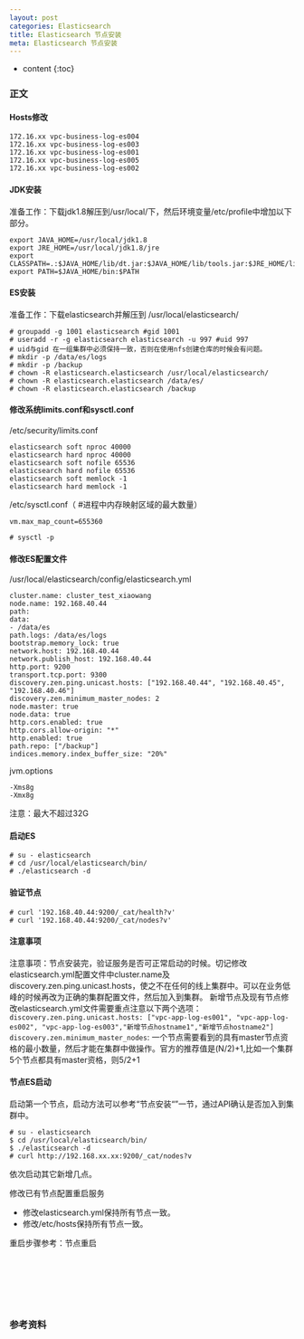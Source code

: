 ```yaml
---
layout: post
categories: Elasticsearch
title: Elasticsearch 节点安装
meta: Elasticsearch 节点安装
---
```

* content
{:toc}

### 正文

#### Hosts修改

```
172.16.xx vpc-business-log-es004
172.16.xx vpc-business-log-es003
172.16.xx vpc-business-log-es001
172.16.xx vpc-business-log-es005
172.16.xx vpc-business-log-es002
```

#### JDK安装

准备工作：下载jdk1.8解压到/usr/local/下，然后环境变量/etc/profile中增加以下部分。
```
export JAVA_HOME=/usr/local/jdk1.8
export JRE_HOME=/usr/local/jdk1.8/jre
export CLASSPATH=.:$JAVA_HOME/lib/dt.jar:$JAVA_HOME/lib/tools.jar:$JRE_HOME/lib:
export PATH=$JAVA_HOME/bin:$PATH
```

#### ES安装

准备工作：下载elasticsearch并解压到 /usr/local/elasticsearch/

```
# groupadd -g 1001 elasticsearch #gid 1001
# useradd -r -g elasticsearch elasticsearch -u 997 #uid 997
# uid与gid 在一组集群中必须保持一致，否则在使用nfs创建仓库的时候会有问题。
# mkdir -p /data/es/logs
# mkdir -p /backup
# chown -R elasticsearch.elasticsearch /usr/local/elasticsearch/
# chown -R elasticsearch.elasticsearch /data/es/
# chown -R elasticsearch.elasticsearch /backup
```

#### 修改系统limits.conf和sysctl.conf

/etc/security/limits.conf

```
elasticsearch soft nproc 40000
elasticsearch hard nproc 40000
elasticsearch soft nofile 65536
elasticsearch hard nofile 65536
elasticsearch soft memlock -1
elasticsearch hard memlock -1
```

/etc/sysctl.conf（ #进程中内存映射区域的最大数量）

```
vm.max_map_count=655360
```

```
# sysctl -p
```

#### 修改ES配置文件

/usr/local/elasticsearch/config/elasticsearch.yml
```
cluster.name: cluster_test_xiaowang
node.name: 192.168.40.44
path:
data:
- /data/es
path.logs: /data/es/logs
bootstrap.memory_lock: true
network.host: 192.168.40.44
network.publish_host: 192.168.40.44
http.port: 9200
transport.tcp.port: 9300
discovery.zen.ping.unicast.hosts: ["192.168.40.44", "192.168.40.45", "192.168.40.46"]
discovery.zen.minimum_master_nodes: 2
node.master: true
node.data: true
http.cors.enabled: true
http.cors.allow-origin: "*"
http.enabled: true
path.repo: ["/backup"]
indices.memory.index_buffer_size: "20%"
```

jvm.options
```
-Xms8g
-Xmx8g
```

注意：最大不超过32G

#### 启动ES

```
# su - elasticsearch
# cd /usr/local/elasticsearch/bin/
# ./elasticsearch -d
```

#### 验证节点

```
# curl '192.168.40.44:9200/_cat/health?v'
# curl '192.168.40.44:9200/_cat/nodes?v'
```

#### 注意事项

注意事项：节点安装完，验证服务是否可正常启动的时候。切记修改elasticsearch.yml配置文件中cluster.name及discovery.zen.ping.unicast.hosts，使之不在任何的线上集群中。可以在业务低峰的时候再改为正确的集群配置文件，然后加入到集群。
新增节点及现有节点修改elasticsearch.yml文件需要重点注意以下两个选项：
`discovery.zen.ping.unicast.hosts: ["vpc-app-log-es001", "vpc-app-log-es002", "vpc-app-log-es003","新增节点hostname1","新增节点hostname2"]`
`discovery.zen.minimum_master_nodes`: 一个节点需要看到的具有master节点资格的最小数量，然后才能在集群中做操作。官方的推荐值是(N/2)+1,比如一个集群5个节点都具有master资格，则5/2+1

#### 节点ES启动

启动第一个节点，启动方法可以参考“节点安装“”一节，通过API确认是否加入到集群中。

```
# su - elasticsearch
$ cd /usr/local/elasticsearch/bin/
$ ./elasticsearch -d
# curl http://192.168.xx.xx:9200/_cat/nodes?v
```

依次启动其它新增几点。

修改已有节点配置重启服务
* 修改elasticsearch.yml保持所有节点一致。
* 修改/etc/hosts保持所有节点一致。

重启步骤参考：节点重启

<br/><br/><br/><br/><br/>
### 参考资料


